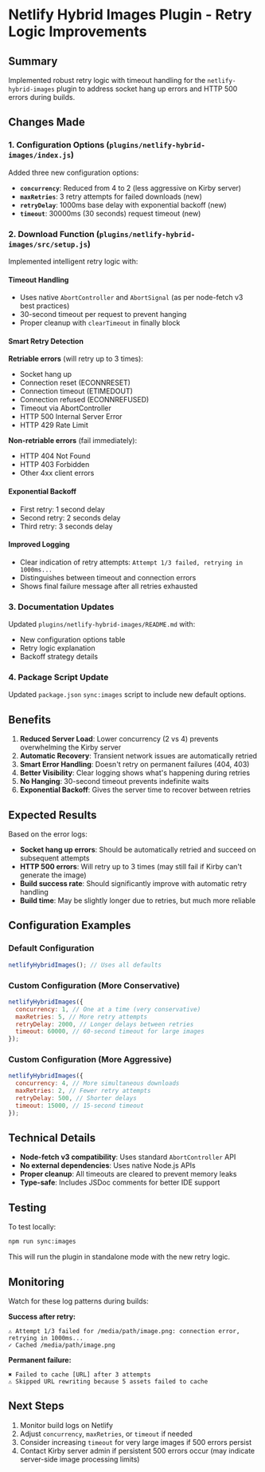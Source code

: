# Netlify Hybrid Images Plugin - Retry Logic Improvements

## Summary

Implemented robust retry logic with timeout handling for the `netlify-hybrid-images` plugin to
address socket hang up errors and HTTP 500 errors during builds.

## Changes Made

### 1. Configuration Options (`plugins/netlify-hybrid-images/index.js`)

Added three new configuration options:

- **`concurrency`**: Reduced from 4 to 2 (less aggressive on Kirby server)
- **`maxRetries`**: 3 retry attempts for failed downloads (new)
- **`retryDelay`**: 1000ms base delay with exponential backoff (new)
- **`timeout`**: 30000ms (30 seconds) request timeout (new)

### 2. Download Function (`plugins/netlify-hybrid-images/src/setup.js`)

Implemented intelligent retry logic with:

#### Timeout Handling

- Uses native `AbortController` and `AbortSignal` (as per node-fetch v3 best practices)
- 30-second timeout per request to prevent hanging
- Proper cleanup with `clearTimeout` in finally block

#### Smart Retry Detection

**Retriable errors** (will retry up to 3 times):

- Socket hang up
- Connection reset (ECONNRESET)
- Connection timeout (ETIMEDOUT)
- Connection refused (ECONNREFUSED)
- Timeout via AbortController
- HTTP 500 Internal Server Error
- HTTP 429 Rate Limit

**Non-retriable errors** (fail immediately):

- HTTP 404 Not Found
- HTTP 403 Forbidden
- Other 4xx client errors

#### Exponential Backoff

- First retry: 1 second delay
- Second retry: 2 seconds delay
- Third retry: 3 seconds delay

#### Improved Logging

- Clear indication of retry attempts: `Attempt 1/3 failed, retrying in 1000ms...`
- Distinguishes between timeout and connection errors
- Shows final failure message after all retries exhausted

### 3. Documentation Updates

Updated `plugins/netlify-hybrid-images/README.md` with:

- New configuration options table
- Retry logic explanation
- Backoff strategy details

### 4. Package Script Update

Updated `package.json` `sync:images` script to include new default options.

## Benefits

1. **Reduced Server Load**: Lower concurrency (2 vs 4) prevents overwhelming the Kirby server
2. **Automatic Recovery**: Transient network issues are automatically retried
3. **Smart Error Handling**: Doesn't retry on permanent failures (404, 403)
4. **Better Visibility**: Clear logging shows what's happening during retries
5. **No Hanging**: 30-second timeout prevents indefinite waits
6. **Exponential Backoff**: Gives the server time to recover between retries

## Expected Results

Based on the error logs:

- **Socket hang up errors**: Should be automatically retried and succeed on subsequent attempts
- **HTTP 500 errors**: Will retry up to 3 times (may still fail if Kirby can't generate the image)
- **Build success rate**: Should significantly improve with automatic retry handling
- **Build time**: May be slightly longer due to retries, but much more reliable

## Configuration Examples

### Default Configuration

```js
netlifyHybridImages(); // Uses all defaults
```

### Custom Configuration (More Conservative)

```js
netlifyHybridImages({
  concurrency: 1, // One at a time (very conservative)
  maxRetries: 5, // More retry attempts
  retryDelay: 2000, // Longer delays between retries
  timeout: 60000, // 60-second timeout for large images
});
```

### Custom Configuration (More Aggressive)

```js
netlifyHybridImages({
  concurrency: 4, // More simultaneous downloads
  maxRetries: 2, // Fewer retry attempts
  retryDelay: 500, // Shorter delays
  timeout: 15000, // 15-second timeout
});
```

## Technical Details

- **Node-fetch v3 compatibility**: Uses standard `AbortController` API
- **No external dependencies**: Uses native Node.js APIs
- **Proper cleanup**: All timeouts are cleared to prevent memory leaks
- **Type-safe**: Includes JSDoc comments for better IDE support

## Testing

To test locally:

```bash
npm run sync:images
```

This will run the plugin in standalone mode with the new retry logic.

## Monitoring

Watch for these log patterns during builds:

**Success after retry:**

```
⚠ Attempt 1/3 failed for /media/path/image.png: connection error, retrying in 1000ms...
✓ Cached /media/path/image.png
```

**Permanent failure:**

```
✖ Failed to cache [URL] after 3 attempts
⚠ Skipped URL rewriting because 5 assets failed to cache
```

## Next Steps

1. Monitor build logs on Netlify
2. Adjust `concurrency`, `maxRetries`, or `timeout` if needed
3. Consider increasing `timeout` for very large images if 500 errors persist
4. Contact Kirby server admin if persistent 500 errors occur (may indicate server-side image
   processing limits)
